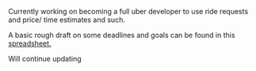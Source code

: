Currently working on becoming a full uber developer to use ride requests and price/ time estimates and such.

A basic rough draft on some deadlines and goals can be found in this [spreadsheet.](https://docs.google.com/spreadsheets/d/1y53gU-4DHNJo0-Rtp5C4g_8ZowNnyyk1VW0oOUZouFc/pubhtml)

Will continue updating